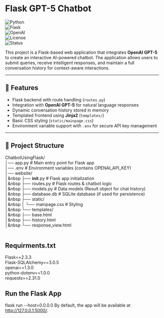 # Flask GPT-5 Chatbot  
![Python](https://img.shields.io/badge/python-3.9%2B-blue.svg)  
![Flask](https://img.shields.io/badge/flask-2.0+-black.svg)  
![OpenAI](https://img.shields.io/badge/OpenAI-GPT--5-412991.svg)  
![License](https://img.shields.io/badge/license-MIT-green.svg)  
![Status](https://img.shields.io/badge/status-active-success.svg)  

This project is a Flask-based web application that integrates **OpenAI GPT-5** to create an interactive AI-powered chatbot. The application allows users to submit queries, receive intelligent responses, and maintain a full conversation history for context-aware interactions.  

---

## 🚀 Features  
- Flask backend with route handling (`routes.py`)  
- Integration with **OpenAI GPT-5** for natural language responses  
- Dynamic conversation history stored in memory  
- Templated frontend using **Jinja2** (`templates/`)  
- Basic CSS styling (`static/mainpage.css`)  
- Environment variable support with `.env` for secure API key management  

---

## 📂 Project Structure  
ChatbotUsingFlask/  <br>
│── app.py                 # Main entry point for Flask app   <br>
│── .env                   # Environment variables (contains OPENAI_API_KEY)   <br>
│── website/   <br>
│&nbsp   ├── __init__.py        # Flask app initialization   <br>
│&nbsp   ├── routes.py          # Flask routes & chatbot logic   <br>
│&nbsp   ├── models.py          # Data models (Result object for chat history)   <br>
│&nbsp   ├── database.db        # SQLite database (if used for persistence)   <br>
│&nbsp   ├── static/   <br>
│&nbsp   │   └── mainpage.css   # Styling   <br>
│&nbsp   └── templates/   <br>
│&nbsp       ├── base.html   <br>
│&nbsp       ├── history.html   <br>
│&nbsp       └── response_view.html   <br>
   <br>

## Requirments.txt
Flask==2.3.3    <br>
Flask-SQLAlchemy==3.0.5   <br>
openai==1.3.0   <br>
python-dotenv==1.0.0   <br>
requests==2.31.0   <br>

## Run the Flask App
flask run --host=0.0.0.0
By default, the app will be available at http://127.0.0.1:5000/.
